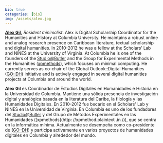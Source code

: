 ```yaml
---
bio: true
categories: [bio]
img: /assets/alex.jpg
---
```


**[Alex Gil](http://www.elotroalex.com),** *Resident minimalist*. Alex is Digital Scholarship Coordinator for the Humanities and History at Columbia University. He maintains a robust online and analog research presence on Caribbean literature, textual scholarship and digital humanities. In 2010-2012 he was a fellow at the Scholars' Lab and NINES at the University of Virginia. At Columbia he is one of the founders of the [Studio@Butler](https://studio.cul.columbia.edu/) and the Group for Experimental Methods in the Humanities ([xpmethods](http://xpmethod.plaintext.in/)), which focuses on minimal computing. He currently serves as co-chair of the Global Outlook::Digital Humanities ([GO::DH](http://www.globaloutlookdh.org/)) initiative and is actively engaged in several digital humanities projects at Columbia and around the world. 

**Alex Gil** es Coordinador de Estudios Digitales en Humanidades e Historia en la Universidad de Columbia. Mantiene una sólida presencia de investigación digital y analógica basada en la literatura del Caribe, la filología y las Humanidades Digitales. En 2010-2012 fue becario en el Scholars' Lab y NINES en la Universidad de Virginia. En Columbia es uno de los fundadores del [Studio@Butler](https://studio.cul.columbia.edu/) y del Grupo de Métodos Experimentales en las Humanidades ([xpmethods](http: //xpmethod.plaintext .in /)), que se centra en la informática mínima. Actualmente se desempeña como co-presidente de ([GO::DH](http://www.globaloutlookdh.org/)) y participa activamente en varios proyectos de humanidades digitales en Columbia y alrededor del mundo.